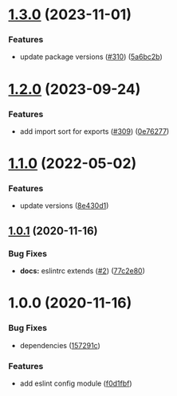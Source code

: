 # [1.3.0](https://github.com/rpidanny/eslint-config-typescript/compare/v1.2.0...v1.3.0) (2023-11-01)


### Features

* update package versions ([#310](https://github.com/rpidanny/eslint-config-typescript/issues/310)) ([5a6bc2b](https://github.com/rpidanny/eslint-config-typescript/commit/5a6bc2ba311068b3511c538ab937e7d188379985))

# [1.2.0](https://github.com/rpidanny/eslint-config-typescript/compare/v1.1.0...v1.2.0) (2023-09-24)


### Features

* add import sort for exports ([#309](https://github.com/rpidanny/eslint-config-typescript/issues/309)) ([0e76277](https://github.com/rpidanny/eslint-config-typescript/commit/0e76277fefe7f5418347e499e4b368b29a682eb7))

# [1.1.0](https://github.com/rpidanny/eslint-config-typescript/compare/v1.0.1...v1.1.0) (2022-05-02)


### Features

* update versions ([8e430d1](https://github.com/rpidanny/eslint-config-typescript/commit/8e430d132f6217c2c0fce0c41652777500a12b89))

## [1.0.1](https://github.com/rpidanny/eslint-config-typescript/compare/v1.0.0...v1.0.1) (2020-11-16)


### Bug Fixes

* **docs:** eslintrc extends ([#2](https://github.com/rpidanny/eslint-config-typescript/issues/2)) ([77c2e80](https://github.com/rpidanny/eslint-config-typescript/commit/77c2e8050726d35eaf1d0fa63798a5e853afff3d))

# 1.0.0 (2020-11-16)


### Bug Fixes

* dependencies ([157291c](https://github.com/rpidanny/eslint-config-typescript/commit/157291c796a190a05c6602cabfea669d3c7813e4))


### Features

* add eslint config module ([f0d1fbf](https://github.com/rpidanny/eslint-config-typescript/commit/f0d1fbfcf304ba81b89a40839dd7a7281ac99aff))
